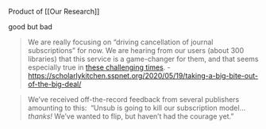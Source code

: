 Product of [[Our Research]]

good but bad 

> We are really focusing on “driving cancellation of journal subscriptions” for now. We are hearing from our users (about 300 libraries) that this service is a game-changer for them, and that seems especially true in [these challenging times](https://scholarlykitchen.sspnet.org/2020/05/05/forecasting-us-higher-education-market-primer/). - https://scholarlykitchen.sspnet.org/2020/05/19/taking-a-big-bite-out-of-the-big-deal/

> We’ve received off-the-record feedback from several publishers amounting to this:  “Unsub is going to kill our subscription model…_thanks!_ We’ve wanted to flip, but haven’t had the courage yet.”